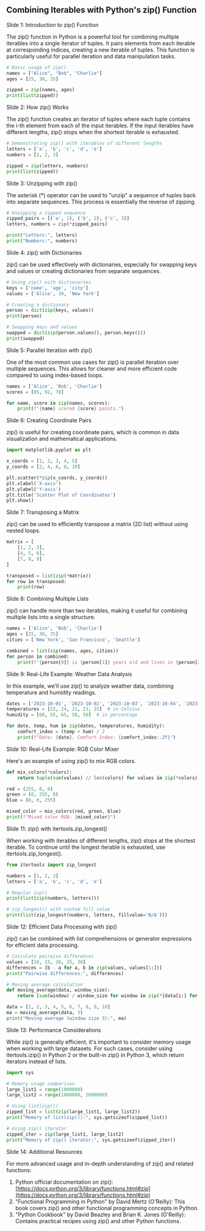 ## Combining Iterables with Python's zip() Function
Slide 1: Introduction to zip() Function

The zip() function in Python is a powerful tool for combining multiple iterables into a single iterator of tuples. It pairs elements from each iterable at corresponding indices, creating a new iterable of tuples. This function is particularly useful for parallel iteration and data manipulation tasks.

```python
# Basic usage of zip()
names = ["Alice", "Bob", "Charlie"]
ages = [25, 30, 35]

zipped = zip(names, ages)
print(list(zipped))
```

Slide 2: How zip() Works

The zip() function creates an iterator of tuples where each tuple contains the i-th element from each of the input iterables. If the input iterables have different lengths, zip() stops when the shortest iterable is exhausted.

```python
# Demonstrating zip() with iterables of different lengths
letters = ['a', 'b', 'c', 'd', 'e']
numbers = [1, 2, 3]

zipped = zip(letters, numbers)
print(list(zipped))
```

Slide 3: Unzipping with zip()

The asterisk (\*) operator can be used to "unzip" a sequence of tuples back into separate sequences. This process is essentially the reverse of zipping.

```python
# Unzipping a zipped sequence
zipped_pairs = [('a', 1), ('b', 2), ('c', 3)]
letters, numbers = zip(*zipped_pairs)

print("Letters:", letters)
print("Numbers:", numbers)
```

Slide 4: zip() with Dictionaries

zip() can be used effectively with dictionaries, especially for swapping keys and values or creating dictionaries from separate sequences.

```python
# Using zip() with dictionaries
keys = ['name', 'age', 'city']
values = ['Alice', 30, 'New York']

# Creating a dictionary
person = dict(zip(keys, values))
print(person)

# Swapping keys and values
swapped = dict(zip(person.values(), person.keys()))
print(swapped)
```

Slide 5: Parallel Iteration with zip()

One of the most common use cases for zip() is parallel iteration over multiple sequences. This allows for cleaner and more efficient code compared to using index-based loops.

```python
names = ['Alice', 'Bob', 'Charlie']
scores = [85, 92, 78]

for name, score in zip(names, scores):
    print(f"{name} scored {score} points.")
```

Slide 6: Creating Coordinate Pairs

zip() is useful for creating coordinate pairs, which is common in data visualization and mathematical applications.

```python
import matplotlib.pyplot as plt

x_coords = [1, 2, 3, 4, 5]
y_coords = [2, 4, 6, 8, 10]

plt.scatter(*zip(x_coords, y_coords))
plt.xlabel('X-axis')
plt.ylabel('Y-axis')
plt.title('Scatter Plot of Coordinates')
plt.show()
```

Slide 7: Transposing a Matrix

zip() can be used to efficiently transpose a matrix (2D list) without using nested loops.

```python
matrix = [
    [1, 2, 3],
    [4, 5, 6],
    [7, 8, 9]
]

transposed = list(zip(*matrix))
for row in transposed:
    print(row)
```

Slide 8: Combining Multiple Lists

zip() can handle more than two iterables, making it useful for combining multiple lists into a single structure.

```python
names = ['Alice', 'Bob', 'Charlie']
ages = [25, 30, 35]
cities = ['New York', 'San Francisco', 'Seattle']

combined = list(zip(names, ages, cities))
for person in combined:
    print(f"{person[0]} is {person[1]} years old and lives in {person[2]}.")
```

Slide 9: Real-Life Example: Weather Data Analysis

In this example, we'll use zip() to analyze weather data, combining temperature and humidity readings.

```python
dates = ['2023-10-01', '2023-10-02', '2023-10-03', '2023-10-04', '2023-10-05']
temperatures = [22, 24, 21, 23, 25]  # in Celsius
humidity = [60, 55, 65, 58, 50]  # in percentage

for date, temp, hum in zip(dates, temperatures, humidity):
    comfort_index = (temp + hum) / 2
    print(f"Date: {date}, Comfort Index: {comfort_index:.2f}")
```

Slide 10: Real-Life Example: RGB Color Mixer

Here's an example of using zip() to mix RGB colors.

```python
def mix_colors(*colors):
    return tuple(sum(values) // len(colors) for values in zip(*colors))

red = (255, 0, 0)
green = (0, 255, 0)
blue = (0, 0, 255)

mixed_color = mix_colors(red, green, blue)
print(f"Mixed color RGB: {mixed_color}")
```

Slide 11: zip() with itertools.zip\_longest()

When working with iterables of different lengths, zip() stops at the shortest iterable. To continue until the longest iterable is exhausted, use itertools.zip\_longest().

```python
from itertools import zip_longest

numbers = [1, 2, 3]
letters = ['a', 'b', 'c', 'd', 'e']

# Regular zip()
print(list(zip(numbers, letters)))

# zip_longest() with custom fill value
print(list(zip_longest(numbers, letters, fillvalue='N/A')))
```

Slide 12: Efficient Data Processing with zip()

zip() can be combined with list comprehensions or generator expressions for efficient data processing.

```python
# Calculate pairwise differences
values = [10, 15, 20, 25, 30]
differences = [b - a for a, b in zip(values, values[1:])]
print("Pairwise differences:", differences)

# Moving average calculation
def moving_average(data, window_size):
    return [sum(window) / window_size for window in zip(*[data[i:] for i in range(window_size)])]

data = [1, 2, 3, 4, 5, 6, 7, 8, 9, 10]
ma = moving_average(data, 3)
print("Moving average (window size 3):", ma)
```

Slide 13: Performance Considerations

While zip() is generally efficient, it's important to consider memory usage when working with large datasets. For such cases, consider using itertools.izip() in Python 2 or the built-in zip() in Python 3, which return iterators instead of lists.

```python
import sys

# Memory usage comparison
large_list1 = range(1000000)
large_list2 = range(1000000, 2000000)

# Using list(zip())
zipped_list = list(zip(large_list1, large_list2))
print("Memory of list(zip()):", sys.getsizeof(zipped_list))

# Using zip() iterator
zipped_iter = zip(large_list1, large_list2)
print("Memory of zip() iterator:", sys.getsizeof(zipped_iter))
```

Slide 14: Additional Resources

For more advanced usage and in-depth understanding of zip() and related functions:

1.  Python official documentation on zip(): [https://docs.python.org/3/library/functions.html#zip](https://docs.python.org/3/library/functions.html#zip)
2.  "Functional Programming in Python" by David Mertz (O'Reilly): This book covers zip() and other functional programming concepts in Python.
3.  "Python Cookbook" by David Beazley and Brian K. Jones (O'Reilly): Contains practical recipes using zip() and other Python functions.

